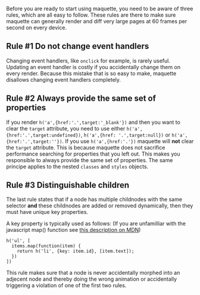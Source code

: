 Before you are ready to start using maquette, you need to be aware of three rules, which are all easy to follow.
These rules are there to make sure maquette can generally render and diff very large pages at 60 frames per second on every device.

## Rule #1 Do not change event handlers

Changing event handlers, like `onclick` for example, is rarely useful.
Updating an event handler is costly if you accidentally change them on every render.
Because this mistake that is so easy to make, maquette disallows changing event handlers completely.

## Rule #2 Always provide the same set of properties

If you render `h('a',{href:'.',target:'_blank'})` and then you want to clear the `target` attribute,
you need to use either `h('a',{href:'.',target:undefined})`, `h('a',{href: '.',target:null})` or `h('a',{href:'.',target:''})`.
If you use `h('a',{href:'.'})` maquette will **not** clear the `target` attribute.
This is because maquette does not sacrifice performance searching for properties that you left out.
This makes you responsible to always provide the same set of properties. The same principe applies to the nested `classes` and `styles` objects.

## Rule #3 Distinguishable children

The last rule states that if a node has multiple childnodes with the same selector
**and** these childnodes are added or removed dynamically,
then they must have unique key properties.


A key property is typically used as follows:
(If you are unfamilliar with the javascript map() function see <a href="https://developer.mozilla.org/en-US/docs/Web/JavaScript/Reference/Global_Objects/Array/map" target="_blank">this description on MDN</a>)

    h('ul', [
      items.map(function(item) {
        return h('li', {key: item.id}, [item.text]);
      })
    ])

This rule makes sure that a node is never accidentally morphed into an adjecent node and thereby doing the wrong animation or accidentally triggering a violation of one of the first two rules.
